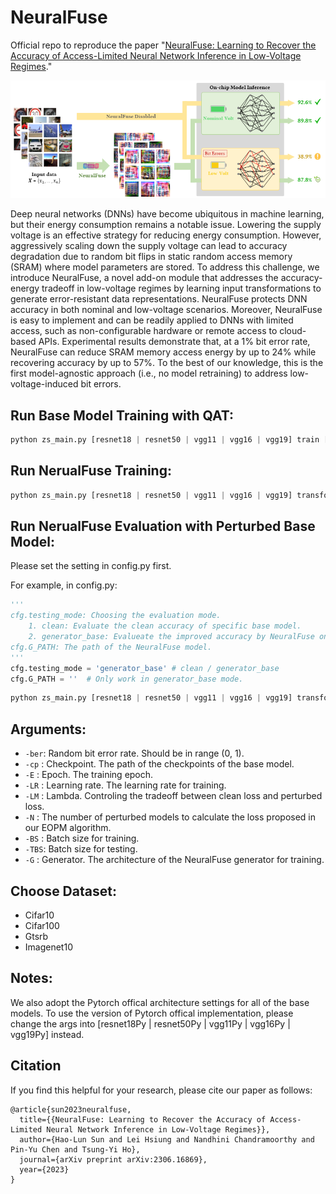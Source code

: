 # NeuralFuse

Official repo to reproduce the paper "[NeuralFuse: Learning to Recover the Accuracy of Access-Limited Neural Network Inference in Low-Voltage Regimes](https://arxiv.org/abs/2306.16869)."

![NeuralFuse](figures/intro.png)

Deep neural networks (DNNs) have become ubiquitous in machine learning, but their energy consumption remains a notable issue. Lowering the supply voltage is an effective strategy for reducing energy consumption. However, aggressively scaling down the supply voltage can lead to accuracy degradation due to random bit flips in static random access memory (SRAM) where model parameters are stored. To address this challenge, we introduce NeuralFuse, a novel add-on module that addresses the accuracy-energy tradeoff in low-voltage regimes by learning input transformations to generate error-resistant data representations. NeuralFuse protects DNN accuracy in both nominal and low-voltage scenarios. Moreover, NeuralFuse is easy to implement and can be readily applied to DNNs with limited access, such as non-configurable hardware or remote access to cloud-based APIs. Experimental results demonstrate that, at a 1% bit error rate, NeuralFuse can reduce SRAM memory access energy by up to 24% while recovering accuracy by up to 57%. To the best of our knowledge, this is the first model-agnostic approach (i.e., no model retraining) to address low-voltage-induced bit errors.

## Run Base Model Training with QAT:
```python
python zs_main.py [resnet18 | resnet50 | vgg11 | vgg16 | vgg19] train [cifar10 | gtsrb | cifar100 | imagenet224] -E 300 -LR 0.001 -BS 256 
```

## Run NerualFuse Training:
```python
python zs_main.py [resnet18 | resnet50 | vgg11 | vgg16 | vgg19] transform_eopm_gen [cifar10 | gtsrb | cifar100 | imagenet224] -ber 0.01 -cp [please input the model path here] -E 300 -LR 0.001 -BS 256 -LM 5 -N 10 -G [ConvL | ConvS | DeConvL | DeConvS | UNetL | UNetS]
```

## Run NerualFuse Evaluation with Perturbed Base Model: 
Please set the setting in config.py first. 

For example, in config.py:

```python
'''
cfg.testing_mode: Choosing the evaluation mode.
    1. clean: Evaluate the clean accuracy of specific base model. 
    2. generator_base: Evalueate the improved accuracy by NeuralFuse on specific perturbed base model.
cfg.G_PATH: The path of the NeuralFuse model.
'''
cfg.testing_mode = 'generator_base' # clean / generator_base
cfg.G_PATH = ''  # Only work in generator_base mode.
```

```python
python zs_main.py [resnet18 | resnet50 | vgg11 | vgg16 | vgg19] transform_eval [cifar10 | gtsrb | cifar100 | imagenet224] -ber 0.01 -cp [please input the model path here] -BS 256 -TBS 256 -G [ConvL | ConvS | DeConvL | DeConvS | UNetL | UNetS]
```

## Arguments:
* ```-ber```: Random bit error rate. Should be in range (0, 1).
* ```-cp``` : Checkpoint. The path of the checkpoints of the base model.
* ```-E```  : Epoch. The training epoch.
* ```-LR``` : Learning rate. The learning rate for training.
* ```-LM``` : Lambda. Controling the tradeoff between clean loss and perturbed loss.
* ```-N```  : The number of perturbed models to calculate the loss proposed in our EOPM algorithm.
* ```-BS``` : Batch size for training.
* ```-TBS```: Batch size for testing.
* ```-G```  : Generator. The architecture of the NeuralFuse generator for training.

## Choose Dataset:
* Cifar10
* Cifar100
* Gtsrb
* Imagenet10

## Notes:
We also adopt the Pytorch offical architecture settings for all of the base models. To use the version of Pytorch offical implementation, please change the args into [resnet18Py | resnet50Py | vgg11Py | vgg16Py | vgg19Py] instead.

## Citation
If you find this helpful for your research, please cite our paper as follows:

    @article{sun2023neuralfuse,
      title={{NeuralFuse: Learning to Recover the Accuracy of Access-Limited Neural Network Inference in Low-Voltage Regimes}},
      author={Hao-Lun Sun and Lei Hsiung and Nandhini Chandramoorthy and Pin-Yu Chen and Tsung-Yi Ho},
      journal={arXiv preprint arXiv:2306.16869},
      year={2023}
    }

